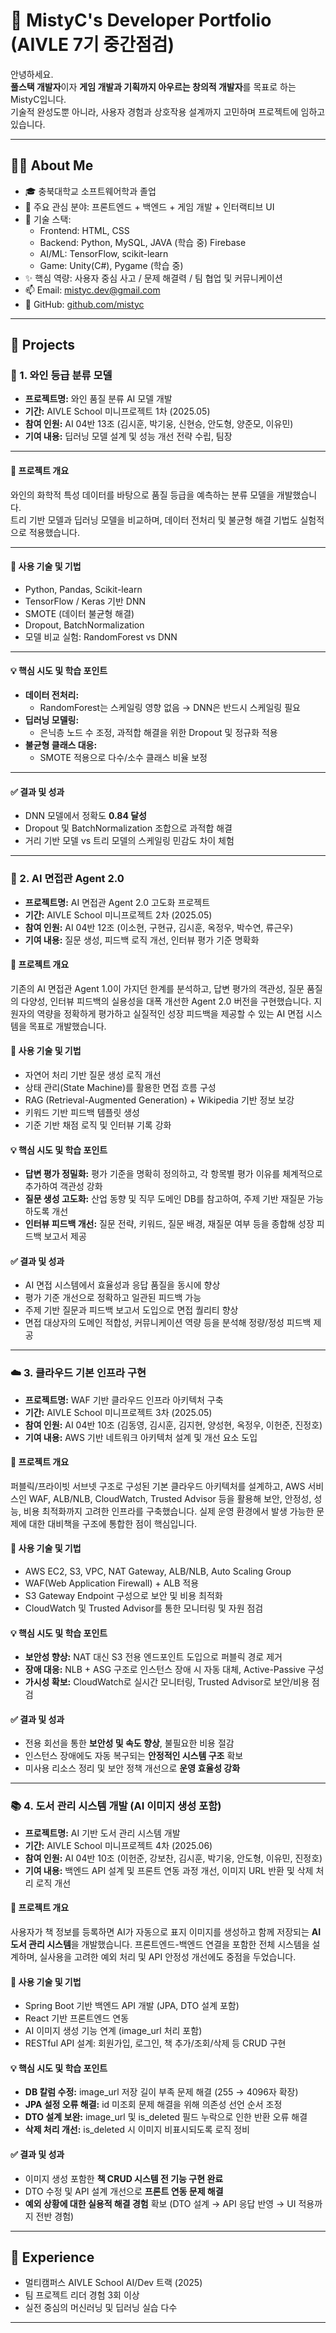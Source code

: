 # 🌟 MistyC's Developer Portfolio (AIVLE 7기 중간점검)

안녕하세요.  
**풀스택 개발자**이자 **게임 개발과 기획까지 아우르는 창의적 개발자**를 목표로 하는 MistyC입니다.  
기술적 완성도뿐 아니라, 사용자 경험과 상호작용 설계까지 고민하며 프로젝트에 임하고 있습니다.

---

## 🙋‍♀️ About Me

- 🎓 충북대학교 소프트웨어학과 졸업
- 🔧 주요 관심 분야: 프론트엔드 + 백엔드 + 게임 개발 + 인터랙티브 UI
- 🧠 기술 스택:
  - Frontend: HTML, CSS
  - Backend: Python, MySQL, JAVA (학습 중) Firebase
  - AI/ML: TensorFlow, scikit-learn
  - Game: Unity(C#), Pygame (학습 중)
- ✨ 핵심 역량: 사용자 중심 사고 / 문제 해결력 / 팀 협업 및 커뮤니케이션
- 📫 Email: mistyc.dev@gmail.com  
- 🔗 GitHub: [github.com/mistyc](https://github.com/mistyc)

---

## 📁 Projects

### 🍷 1. 와인 등급 분류 모델

- **프로젝트명:** 와인 품질 분류 AI 모델 개발  
- **기간:** AIVLE School 미니프로젝트 1차 (2025.05)  
- **참여 인원:** AI 04반 13조 (김시훈, 박기웅, 신현승, 안도형, 양준모, 이유민)  
- **기여 내용:** 딥러닝 모델 설계 및 성능 개선 전략 수립, 팀장

---

#### 📌 프로젝트 개요

와인의 화학적 특성 데이터를 바탕으로 품질 등급을 예측하는 분류 모델을 개발했습니다.  
트리 기반 모델과 딥러닝 모델을 비교하며, 데이터 전처리 및 불균형 해결 기법도 실험적으로 적용했습니다.

---

#### 🧠 사용 기술 및 기법
- Python, Pandas, Scikit-learn
- TensorFlow / Keras 기반 DNN
- SMOTE (데이터 불균형 해결)
- Dropout, BatchNormalization
- 모델 비교 실험: RandomForest vs DNN

---

#### 💡 핵심 시도 및 학습 포인트
- **데이터 전처리:**  
  - RandomForest는 스케일링 영향 없음 → DNN은 반드시 스케일링 필요
- **딥러닝 모델링:**  
  - 은닉층 노드 수 조정, 과적합 해결을 위한 Dropout 및 정규화 적용
- **불균형 클래스 대응:**  
  - SMOTE 적용으로 다수/소수 클래스 비율 보정

---

#### ✅ 결과 및 성과
- DNN 모델에서 정확도 **0.84 달성**
- Dropout 및 BatchNormalization 조합으로 과적합 해결
- 거리 기반 모델 vs 트리 모델의 스케일링 민감도 차이 체험


---

### 🧠 2. AI 면접관 Agent 2.0

- **프로젝트명:** AI 면접관 Agent 2.0 고도화 프로젝트  
- **기간:** AIVLE School 미니프로젝트 2차 (2025.05)  
- **참여 인원:** AI 04반 12조 (이소현, 구현규, 김시훈, 옥정우, 박수연, 류근우)  
- **기여 내용:** 질문 생성, 피드백 로직 개선, 인터뷰 평가 기준 명확화

#### 📌 프로젝트 개요  
기존의 AI 면접관 Agent 1.0이 가지던 한계를 분석하고, 답변 평가의 객관성, 질문 품질의 다양성, 인터뷰 피드백의 실용성을 대폭 개선한 Agent 2.0 버전을 구현했습니다. 지원자의 역량을 정확하게 평가하고 실질적인 성장 피드백을 제공할 수 있는 AI 면접 시스템을 목표로 개발했습니다.

#### 🧠 사용 기술 및 기법  
- 자연어 처리 기반 질문 생성 로직 개선  
- 상태 관리(State Machine)를 활용한 면접 흐름 구성  
- RAG (Retrieval-Augmented Generation) + Wikipedia 기반 정보 보강  
- 키워드 기반 피드백 템플릿 생성  
- 기준 기반 채점 로직 및 인터뷰 기록 강화

#### 💡 핵심 시도 및 학습 포인트  
- **답변 평가 정밀화:** 평가 기준을 명확히 정의하고, 각 항목별 평가 이유를 체계적으로 추가하여 객관성 강화  
- **질문 생성 고도화:** 산업 동향 및 직무 도메인 DB를 참고하여, 주제 기반 재질문 가능하도록 개선  
- **인터뷰 피드백 개선:** 질문 전략, 키워드, 질문 배경, 재질문 여부 등을 종합해 성장 피드백 보고서 제공

#### ✅ 결과 및 성과  
- AI 면접 시스템에서 효율성과 응답 품질을 동시에 향상  
- 평가 기준 개선으로 정확하고 일관된 피드백 가능  
- 주제 기반 질문과 피드백 보고서 도입으로 면접 퀄리티 향상  
- 면접 대상자의 도메인 적합성, 커뮤니케이션 역량 등을 분석해 정량/정성 피드백 제공



---

### ☁️ 3. 클라우드 기본 인프라 구현

- **프로젝트명:** WAF 기반 클라우드 인프라 아키텍처 구축  
- **기간:** AIVLE School 미니프로젝트 3차 (2025.05)  
- **참여 인원:** AI 04반 10조 (김동영, 김시훈, 김지현, 양성현, 옥정우, 이헌준, 진정호)  
- **기여 내용:** AWS 기반 네트워크 아키텍처 설계 및 개선 요소 도입

#### 📌 프로젝트 개요  
퍼블릭/프라이빗 서브넷 구조로 구성된 기본 클라우드 아키텍처를 설계하고, AWS 서비스인 WAF, ALB/NLB, CloudWatch, Trusted Advisor 등을 활용해 보안, 안정성, 성능, 비용 최적화까지 고려한 인프라를 구축했습니다. 실제 운영 환경에서 발생 가능한 문제에 대한 대비책을 구조에 통합한 점이 핵심입니다.

#### 🧠 사용 기술 및 기법  
- AWS EC2, S3, VPC, NAT Gateway, ALB/NLB, Auto Scaling Group  
- WAF(Web Application Firewall) + ALB 적용  
- S3 Gateway Endpoint 구성으로 보안 및 비용 최적화  
- CloudWatch 및 Trusted Advisor를 통한 모니터링 및 자원 점검

#### 💡 핵심 시도 및 학습 포인트  
- **보안성 향상:** NAT 대신 S3 전용 엔드포인트 도입으로 퍼블릭 경로 제거  
- **장애 대응:** NLB + ASG 구조로 인스턴스 장애 시 자동 대체, Active-Passive 구성  
- **가시성 확보:** CloudWatch로 실시간 모니터링, Trusted Advisor로 보안/비용 점검

#### ✅ 결과 및 성과  
- 전용 회선을 통한 **보안성 및 속도 향상**, 불필요한 비용 절감  
- 인스턴스 장애에도 자동 복구되는 **안정적인 시스템 구조** 확보  
- 미사용 리소스 정리 및 보안 정책 개선으로 **운영 효율성 강화**


---


### 📚 4. 도서 관리 시스템 개발 (AI 이미지 생성 포함)

- **프로젝트명:** AI 기반 도서 관리 시스템 개발  
- **기간:** AIVLE School 미니프로젝트 4차 (2025.06)  
- **참여 인원:** AI 04반 10조 (이헌준, 강보찬, 김시훈, 박기웅, 안도형, 이유민, 진정호)  
- **기여 내용:** 백엔드 API 설계 및 프론트 연동 과정 개선, 이미지 URL 반환 및 삭제 처리 로직 개선

#### 📌 프로젝트 개요  
사용자가 책 정보를 등록하면 AI가 자동으로 표지 이미지를 생성하고 함께 저장되는 **AI 도서 관리 시스템**을 개발했습니다. 프론트엔드-백엔드 연결을 포함한 전체 시스템을 설계하며, 실사용을 고려한 예외 처리 및 API 안정성 개선에도 중점을 두었습니다.

#### 🧠 사용 기술 및 기법  
- Spring Boot 기반 백엔드 API 개발 (JPA, DTO 설계 포함)  
- React 기반 프론트엔드 연동  
- AI 이미지 생성 기능 연계 (image_url 처리 포함)  
- RESTful API 설계: 회원가입, 로그인, 책 추가/조회/삭제 등 CRUD 구현

#### 💡 핵심 시도 및 학습 포인트  
- **DB 칼럼 수정:** image_url 저장 길이 부족 문제 해결 (255 → 4096자 확장)  
- **JPA 설정 오류 해결:** id 미조회 문제 해결을 위해 의존성 선언 순서 조정  
- **DTO 설계 보완:** image_url 및 is_deleted 필드 누락으로 인한 반환 오류 해결  
- **삭제 처리 개선:** is_deleted 시 이미지 비표시되도록 로직 정비

#### ✅ 결과 및 성과  
- 이미지 생성 포함한 **책 CRUD 시스템 전 기능 구현 완료**  
- DTO 수정 및 API 설계 개선으로 **프론트 연동 문제 해결**  
- **예외 상황에 대한 실용적 해결 경험** 확보 (DTO 설계 → API 응답 반영 → UI 적용까지 전반 경험)


---

## 📝 Experience

- 멀티캠퍼스 AIVLE School AI/Dev 트랙 (2025)
- 팀 프로젝트 리더 경험 3회 이상
- 실전 중심의 머신러닝 및 딥러닝 실습 다수

---


